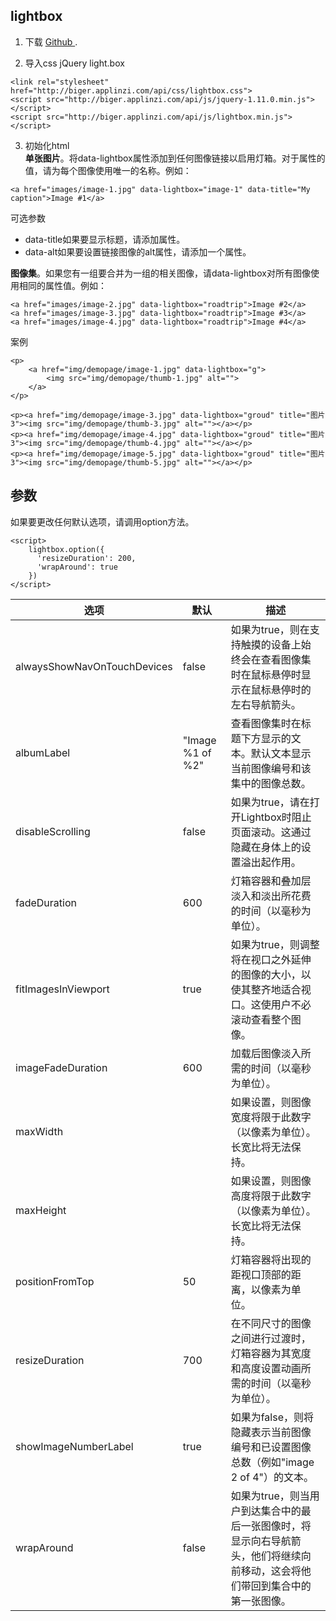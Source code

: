  



## lightbox

  1. 下载 [Github ](https://github.com/lokesh/lightbox2/releases).  


  2. 导入css jQuery light.box
  ```
  <link rel="stylesheet" href="http://biger.applinzi.com/api/css/lightbox.css">
  <script src="http://biger.applinzi.com/api/js/jquery-1.11.0.min.js"></script>
  <script src="http://biger.applinzi.com/api/js/lightbox.min.js"></script>
  ```

 3. 初始化html  
**单张图片**。将data-lightbox属性添加到任何图像链接以启用灯箱。对于属性的值，请为每个图像使用唯一的名称。例如：
```
<a href="images/image-1.jpg" data-lightbox="image-1" data-title="My caption">Image #1</a>
```
可选参数
* data-title如果要显示标题，请添加属性。
* data-alt如果要设置链接图像的alt属性，请添加一个属性。

**图像集**。如果您有一组要合并为一组的相关图像，请data-lightbox对所有图像使用相同的属性值。例如：
```
<a href="images/image-2.jpg" data-lightbox="roadtrip">Image #2</a>
<a href="images/image-3.jpg" data-lightbox="roadtrip">Image #3</a>
<a href="images/image-4.jpg" data-lightbox="roadtrip">Image #4</a>
```
案例
```
<p>
	<a href="img/demopage/image-1.jpg" data-lightbox="g">
	    <img src="img/demopage/thumb-1.jpg" alt="">
	</a>
</p>

<p><a href="img/demopage/image-3.jpg" data-lightbox="groud" title="图片3"><img src="img/demopage/thumb-3.jpg" alt=""></a></p>
<p><a href="img/demopage/image-4.jpg" data-lightbox="groud" title="图片3"><img src="img/demopage/thumb-4.jpg" alt=""></a></p>
<p><a href="img/demopage/image-5.jpg" data-lightbox="groud" title="图片3"><img src="img/demopage/thumb-5.jpg" alt=""></a></p>
```

 



## 参数
如果要更改任何默认选项，请调用option方法。
```
<script>
    lightbox.option({
      'resizeDuration': 200,
      'wrapAround': true
    })
</script>
```
选项 | 默认 | 描述  
---|---|---  
alwaysShowNavOnTouchDevices | false |如果为true，则在支持触摸的设备上始终会在查看图像集时在鼠标悬停时显示在鼠标悬停时的左右导航箭头。  
albumLabel | "Image %1 of %2" | 查看图像集时在标题下方显示的文本。默认文本显示当前图像编号和该集中的图像总数。  
disableScrolling | false | 如果为true，请在打开Lightbox时阻止页面滚动。这通过隐藏在身体上的设置溢出起作用。  
fadeDuration | 600 | 灯箱容器和叠加层淡入和淡出所花费的时间（以毫秒为单位）。  
fitImagesInViewport | true |如果为true，则调整将在视口之外延伸的图像的大小，以使其整齐地适合视口。这使用户不必滚动查看整个图像。  
imageFadeDuration | 600 | 加载后图像淡入所需的时间（以毫秒为单位）。  
maxWidth |   | 如果设置，则图像宽度将限于此数字（以像素为单位）。长宽比将无法保持。  
maxHeight |   | 如果设置，则图像高度将限于此数字（以像素为单位）。长宽比将无法保持。  
positionFromTop | 50 | 灯箱容器将出现的距视口顶部的距离，以像素为单位。  
resizeDuration | 700 | 在不同尺寸的图像之间进行过渡时，灯箱容器为其宽度和高度设置动画所需的时间（以毫秒为单位）。  
showImageNumberLabel | true | 如果为false，则将隐藏表示当前图像编号和已设置图像总数（例如"image 2 of 4"）的文本。  
wrapAround | false |如果为true，则当用户到达集合中的最后一张图像时，将显示向右导航箭头，他们将继续向前移动，这会将他们带回到集合中的第一张图像。

